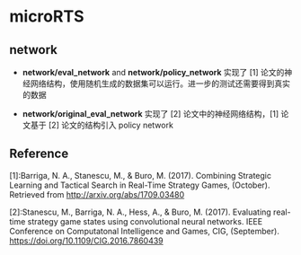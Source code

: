 # microRTS

## network

* **network/eval_network** and **network/policy_network** 实现了 [1] 论文的神经网络结构，使用随机生成的数据集可以运行。进一步的测试还需要得到真实的数据

* **network/original_eval_network** 实现了 [2] 论文中的神经网络结构，[1] 论文基于 [2] 论文的结构引入 policy network

## Reference

[1]:Barriga, N. A., Stanescu, M., & Buro, M. (2017). Combining Strategic Learning and Tactical Search in Real-Time Strategy Games, (October). Retrieved from http://arxiv.org/abs/1709.03480

[2]:Stanescu, M., Barriga, N. A., Hess, A., & Buro, M. (2017). Evaluating real-time strategy game states using convolutional neural networks. IEEE Conference on Computatonal Intelligence and Games, CIG, (September). https://doi.org/10.1109/CIG.2016.7860439

